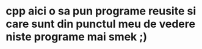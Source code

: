 # cpp aici o sa pun programe reusite si care sunt din punctul meu de vedere niste programe mai smek ;)
